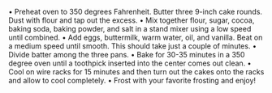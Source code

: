 
•	Preheat oven to 350 degrees Fahrenheit. Butter three 9-inch cake rounds. Dust with flour and tap out the excess.
•	Mix together flour, sugar, cocoa, baking soda, baking powder, and salt in a stand mixer using a low speed until combined.
•	Add eggs, buttermilk, warm water, oil, and vanilla. Beat on a medium speed until smooth. This should take just a couple of minutes.
•	Divide batter among the three pans.
•	Bake for 30-35 minutes in a 350 degree oven until a toothpick inserted into the center comes out clean.
•	Cool on wire racks for 15 minutes and then turn out the cakes onto the racks and allow to cool completely.
•	Frost with your favorite frosting and enjoy!

